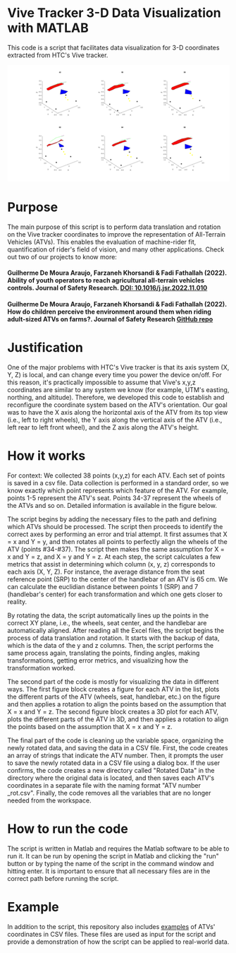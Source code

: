 # Vive Tracker 3-D Data Visualization with MATLAB

This code is a script that facilitates data visualization for 3-D coordinates extracted from HTC's Vive tracker.

![Figure1](https://github.com/guilhermedemouraa/Vive-Tracker-3-D-Data-Visualization/blob/main/examples/data_vis_example.png)

# Purpose
The main purpose of this script is to perform data translation and rotation on the Vive tracker coordinates to improve the representation of All-Terrain Vehicles (ATVs). This enables the evaluation of machine-rider fit, quantification of rider's field of vision, and many other applications. Check out two of our projects to know more:

#### Guilherme De Moura Araujo, Farzaneh Khorsandi & Fadi Fathallah (2022). Ability of youth operators to reach agricultural all-terrain vehicles controls. Journal of Safety Research. [DOI: 10.1016/j.jsr.2022.11.010](https://doi.org/10.1016/j.jsr.2022.11.010)

#### Guilherme De Moura Araujo, Farzaneh Khorsandi & Fadi Fathallah (2022). How do children perceive the environment around them when riding adult-sized ATVs on farms?. Journal of Safety Research [GitHub repo](https://github.com/ucdavis-bae/openFV)

# Justification
One of the major problems with HTC's Vive tracker is that its axis system (X, Y, Z) is local, and can change every time you power the device on/off. For this reason, it's practically impossible to assume that Vive's x,y,z coordinates are similar to any system we know (for example, UTM's easting, northing, and altitude). Therefore, we developed this code to establish and reconfigure the coordinate system based on the ATV's orientation. Our goal was to have the X axis along the horizontal axis of the ATV from its top view (i.e., left to right wheels), the Y axis along the vertical axis of the ATV (i.e., left rear to left front wheel), and the Z axis along the ATV's height.

# How it works
For context: We collected 38 points (x,y,z) for each ATV. Each set of points is saved in a csv file. Data collection is performed in a standard order, so we know exactly which point represents which feature of the ATV. For example, points 1-5 represent the ATV's seat. Points 34-37 represent the wheels of the ATVs and so on. Detailed information is available in the figure below.

The script begins by adding the necessary files to the path and defining which ATVs should be processed. The script then proceeds to identify the correct axes by performing an error and trial attempt. It first assumes that X = x and Y = y, and then rotates all points to perfectly align the wheels of the ATV (points #34-#37). The script then makes the same assumption for X = x and Y = z, and X = y and Y = z. At each step, the script calculates a few metrics that assist in determining which column (x, y, z) corresponds to each axis (X, Y, Z). For instance, the average distance from the seat reference point (SRP) to the center of the handlebar of an ATV is 65 cm. We can calculate the euclidian distance between points 1 (SRP) and 7 (handlebar's center) for each transformation and which one gets closer to reality.

By rotating the data, the script automatically lines up the points in the correct XY plane, i.e., the wheels, seat center, and the handlebar are automatically aligned. After reading all the Excel files, the script begins the process of data translation and rotation. It starts with the backup of data, which is the data of the y and z columns. Then, the script performs the same process again, translating the points, finding angles, making transformations, getting error metrics, and visualizing how the transformation worked.

The second part of the code is mostly for visualizing the data in different ways. The first figure block creates a figure for each ATV in the list, plots the different parts of the ATV (wheels, seat, handlebar, etc.) on the figure and then applies a rotation to align the points based on the assumption that X = x and Y = z. The second figure block creates a 3D plot for each ATV, plots the different parts of the ATV in 3D, and then applies a rotation to align the points based on the assumption that X = x and Y = z.

The final part of the code is cleaning up the variable space, organizing the newly rotated data, and saving the data in a CSV file. First, the code creates an array of strings that indicate the ATV number. Then, it prompts the user to save the newly rotated data in a CSV file using a dialog box. If the user confirms, the code creates a new directory called "Rotated Data" in the directory where the original data is located, and then saves each ATV's coordinates in a separate file with the naming format "ATV number _rot.csv". Finally, the code removes all the variables that are no longer needed from the workspace.

# How to run the code
The script is written in Matlab and requires the Matlab software to be able to run it. It can be run by opening the script in Matlab and clicking the "run" button or by typing the name of the script in the command window and hitting enter. It is important to ensure that all necessary files are in the correct path before running the script.

# Example
In addition to the script, this repository also includes [examples](https://github.com/guilhermedemouraa/Vive-Tracker-3-D-Data-Visualization/tree/main/examples) of ATVs' coordinates in CSV files. These files are used as input for the script and provide a demonstration of how the script can be applied to real-world data.
